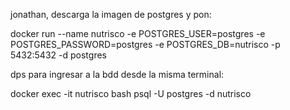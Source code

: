 jonathan, descarga la imagen de postgres y pon: 

 docker run --name nutrisco -e POSTGRES_USER=postgres -e POSTGRES_PASSWORD=postgres -e POSTGRES_DB=nutrisco -p 5432:5432 -d postgres

dps para ingresar a la bdd desde la misma terminal: 

 docker exec -it nutrisco bash
 psql -U postgres -d nutrisco

